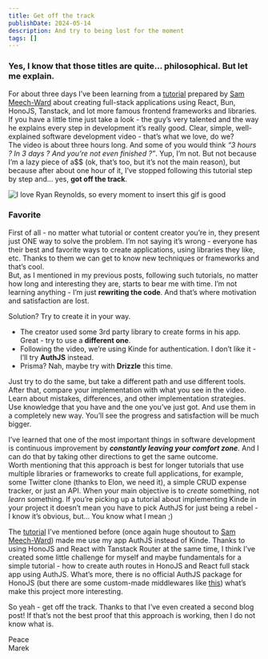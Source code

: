 ```yaml
---
title: Get off the track
publishDate: 2024-05-14
description: And try to being lost for the moment
tags: []
---
```


### Yes, I know that those titles are quite… philosophical. But let me explain.

For about three days I’ve been learning from a [tutorial](https://www.youtube.com/watch?v=jXyTIQOfTTk) prepared by [Sam Meech-Ward](https://www.sammeechward.com/) about creating full-stack applications using React, Bun, HonoJS, Tanstack, and lot more famous frontend frameworks and libraries. If you have a little time just take a look - the guy’s very talented and the way he explains every step in development it’s really good. Clear, simple, well-explained software development video - that’s what we love, do we?\
The video is about three hours long. And some of you would think _“3 hours ? In 3 days ? And you’re not even finished ?”_. Yup, I’m not. But not because I’m a lazy piece of a$$ (ok, that’s too, but it’s not the main reason), but because after about one hour of it, I’ve stopped following this tutorial step by step and… yes, **got off the track**.

![I love Ryan Reynolds, so every moment to insert this gif is good](https://media1.tenor.com/m/jGgmfDOxmuMAAAAC/ryan-reynolds-but-why.gif)

### Favorite

First of all - no matter what tutorial or content creator you’re in, they present just ONE way to solve the problem. I’m not saying it’s wrong - everyone has their best and favorite ways to create applications, using libraries they like, etc. Thanks to them we can get to know new techniques or frameworks and that’s cool.\
But, as I mentioned in my previous posts, following such tutorials, no matter how long and interesting they are, starts to bear me with time. I’m not learning anything - I’m just **rewriting the code**. And that’s where motivation and satisfaction are lost.

Solution? Try to create it in your way.

- The creator used some 3rd party library to create forms in his app. Great - try to use a **different one**.
- Following the video, we’re using Kinde for authentication. I don’t like it - I’ll try **AuthJS** instead.
- Prisma? Nah, maybe try with **Drizzle** this time.

Just try to do the same, but take a different path and use different tools. After that, compare your implementation with what you see in the video. Learn about mistakes, differences, and other implementation strategies. Use knowledge that you have and the one you’ve just got. And use them in a completely new way. You’ll see the progress and satisfaction will be much bigger.

I’ve learned that one of the most important things in software development is continuous improvement by _**constantly leaving your comfort zone**_. And I can do that by taking other directions to get the same outcome.\
Worth mentioning that this approach is best for longer tutorials that use multiple libraries or frameworks to create full applications, for example, some Twitter clone (thanks to Elon, we need it), a simple CRUD expense tracker, or just an API. When your main objective is to _create_ something, not _learn_ something. If you’re picking up a tutorial about implementing Kinde in your project it doesn’t mean you have to pick AuthJS for just being a rebel - I know it’s obvious, but... You know what I mean ;)

The [tutorial](https://www.youtube.com/watch?v=jXyTIQOfTTk) I’ve mentioned before (once again huge shoutout to [Sam Meech-Ward](https://www.sammeechward.com/)) made me use my app AuthJS instead of Kinde. Thanks to using HonoJS and React with Tanstack Router at the same time, I think I’ve created some little challenge for myself and maybe fundamentals for a simple tutorial - how to create auth routes in HonoJS and React full stack app using AuthJS. What’s more, there is no official AuthJS package for HonoJS (but there are some custom-made middlewares like [this](https://github.com/honojs/middleware/tree/main/packages/auth-js#authjs-middleware-for-hono)) what’s make this project more interesting.

So yeah - get off the track. Thanks to that I’ve even created a second blog post! If that’s not the best proof that this approach is working, then I do not know what is.

Peace\
Marek
